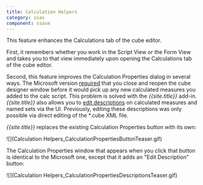 ```yaml
---
title: Calculation Helpers
category: ssas
component: ssasm
---
```


This feature enhances the Calculations tab of the cube editor.

First, it remembers whether you work in the Script View or the Form View and takes you to that view immediately upon opening the Calculations tab of the cube editor.

Second, this feature improves the Calculation Properties dialog in several ways. The Microsoft version [required](https://connect.microsoft.com/SQLServer/feedback/ViewFeedback.aspx?FeedbackID=249650) that you close and reopen the cube designer window before it would pick up any new calculated measures you added to the calc script. This problem is solved with the *{{site.title}}* add-in. *{{site.title}}* also allows you to [edit descriptions](https://connect.microsoft.com/SQLServer/feedback/ViewFeedback.aspx?FeedbackID=127157) on calculated measures and named sets via the UI. Previously, editing these descriptions was only possible via direct editing of the *.cube XML file.

*{{site.title}}* replaces the existing Calculation Properties button with its own:

![](Calculation Helpers_CalculationPropertiesButtonTeaser.gif)

The Calculation Properties window that appears when you click that button is identical to the Microsoft one, except that it adds an "Edit Description" button:

![](Calculation Helpers_CalculationPropertiesDescriptionsTeaser.gif)

